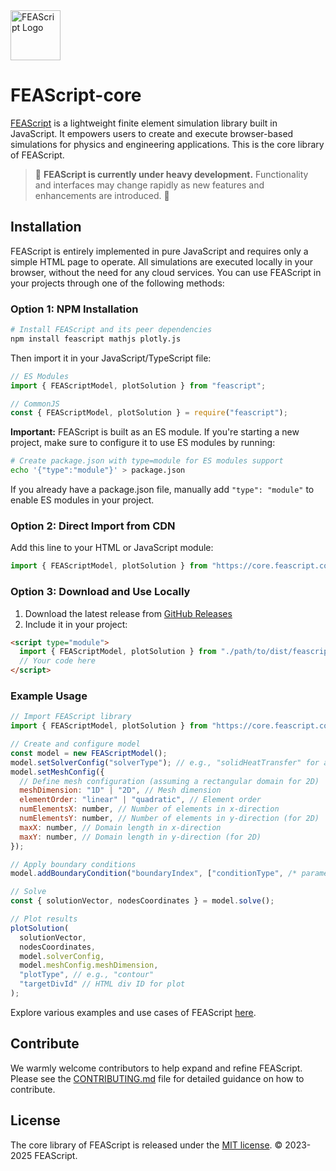 <img src="https://feascript.github.io/FEAScript-website/assets/FEAScriptLogo.png" width="80" alt="FEAScript Logo">

# FEAScript-core

[FEAScript](https://feascript.com/) is a lightweight finite element simulation library built in JavaScript. It empowers users to create and execute browser-based simulations for physics and engineering applications. This is the core library of FEAScript.

> 🚧 **FEAScript is currently under heavy development.** Functionality and interfaces may change rapidly as new features and enhancements are introduced. 🚧

## Installation

FEAScript is entirely implemented in pure JavaScript and requires only a simple HTML page to operate. All simulations are executed locally in your browser, without the need for any cloud services. You can use FEAScript in your projects through one of the following methods:

### Option 1: NPM Installation

```bash
# Install FEAScript and its peer dependencies
npm install feascript mathjs plotly.js
```

Then import it in your JavaScript/TypeScript file:

```javascript
// ES Modules
import { FEAScriptModel, plotSolution } from "feascript";

// CommonJS
const { FEAScriptModel, plotSolution } = require("feascript");
```

**Important:** FEAScript is built as an ES module. If you're starting a new project, make sure to configure it to use ES modules by running:

```bash
# Create package.json with type=module for ES modules support
echo '{"type":"module"}' > package.json
```

If you already have a package.json file, manually add `"type": "module"` to enable ES modules in your project.

### Option 2: Direct Import from CDN

Add this line to your HTML or JavaScript module:

```javascript
import { FEAScriptModel, plotSolution } from "https://core.feascript.com/dist/feascript.esm.js";
```

### Option 3: Download and Use Locally

1. Download the latest release from [GitHub Releases](https://github.com/FEAScript/FEAScript-core/releases)
2. Include it in your project:

```html
<script type="module">
  import { FEAScriptModel, plotSolution } from "./path/to/dist/feascript.esm.js";
  // Your code here
</script>
```

### Example Usage

```javascript
// Import FEAScript library
import { FEAScriptModel, plotSolution } from "https://core.feascript.com/dist/feascript.esm.js";

// Create and configure model
const model = new FEAScriptModel();
model.setSolverConfig("solverType"); // e.g., "solidHeatTransfer" for a stationary solid heat transfer case
model.setMeshConfig({
  // Define mesh configuration (assuming a rectangular domain for 2D)
  meshDimension: "1D" | "2D", // Mesh dimension
  elementOrder: "linear" | "quadratic", // Element order
  numElementsX: number, // Number of elements in x-direction
  numElementsY: number, // Number of elements in y-direction (for 2D)
  maxX: number, // Domain length in x-direction
  maxY: number, // Domain length in y-direction (for 2D)
});

// Apply boundary conditions
model.addBoundaryCondition("boundaryIndex", ["conditionType", /* parameters */]);

// Solve
const { solutionVector, nodesCoordinates } = model.solve();

// Plot results
plotSolution(
  solutionVector,
  nodesCoordinates,
  model.solverConfig,
  model.meshConfig.meshDimension,
  "plotType", // e.g., "contour"
  "targetDivId" // HTML div ID for plot
);
```

Explore various examples and use cases of FEAScript [here](https://github.com/FEAScript/FEAScript-core/tree/main/examples).

## Contribute

We warmly welcome contributors to help expand and refine FEAScript. Please see the [CONTRIBUTING.md](./CONTRIBUTING.md) file for detailed guidance on how to contribute.

## License

The core library of FEAScript is released under the [MIT license](https://github.com/FEAScript/FEAScript-core/blob/main/LICENSE). &copy; 2023-2025 FEAScript.
